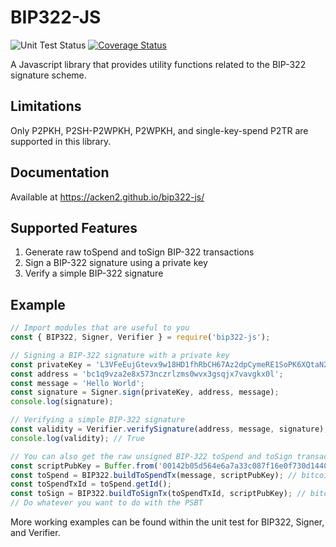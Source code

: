 # BIP322-JS

![Unit Test Status](https://github.com/ACken2/bip322-js/actions/workflows/unit_test.yml/badge.svg)
[![Coverage Status](https://coveralls.io/repos/github/ACken2/bip322-js/badge.svg?branch=main)](https://coveralls.io/github/ACken2/bip322-js?branch=main)

A Javascript library that provides utility functions related to the BIP-322 signature scheme.

## Limitations

Only P2PKH, P2SH-P2WPKH, P2WPKH, and single-key-spend P2TR are supported in this library.

## Documentation

Available at https://acken2.github.io/bip322-js/

## Supported Features

1. Generate raw toSpend and toSign BIP-322 transactions
2. Sign a BIP-322 signature using a private key
3. Verify a simple BIP-322 signature

## Example

```js
// Import modules that are useful to you
const { BIP322, Signer, Verifier } = require('bip322-js');

// Signing a BIP-322 signature with a private key
const privateKey = 'L3VFeEujGtevx9w18HD1fhRbCH67Az2dpCymeRE1SoPK6XQtaN2k';
const address = 'bc1q9vza2e8x573nczrlzms0wvx3gsqjx7vavgkx0l';
const message = 'Hello World';
const signature = Signer.sign(privateKey, address, message);
console.log(signature);

// Verifying a simple BIP-322 signature
const validity = Verifier.verifySignature(address, message, signature);
console.log(validity); // True

// You can also get the raw unsigned BIP-322 toSpend and toSign transaction directly
const scriptPubKey = Buffer.from('00142b05d564e6a7a33c087f16e0f730d1440123799d', 'hex');
const toSpend = BIP322.buildToSpendTx(message, scriptPubKey); // bitcoin.Transaction
const toSpendTxId = toSpend.getId();
const toSign = BIP322.buildToSignTx(toSpendTxId, scriptPubKey); // bitcoin.Psbt
// Do whatever you want to do with the PSBT
```

More working examples can be found within the unit test for BIP322, Signer, and Verifier.